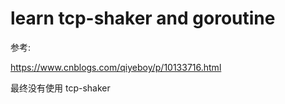 # learn tcp-shaker and goroutine

参考:

https://www.cnblogs.com/qiyeboy/p/10133716.html


最终没有使用 tcp-shaker
